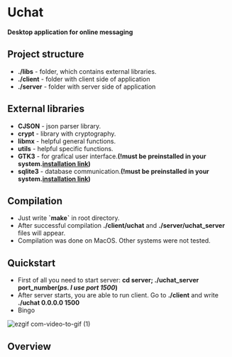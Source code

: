 <h1>Uchat</h1>
<p><b>Desktop application for online messaging</b><p>

<h2>Project structure</h2>
<ul>
  <li><b>./libs</b> - folder, which contains external libraries.</li>
  <li><b>./client</b> - folder with client side of application</li>
  <li><b>./server</b> - folder with server side of application</li>
 </ul>

<h2>External libraries</h2>
<ul>
  <li><b>CJSON</b> - json parser library.</li>
  <li><b>crypt</b> - library with cryptography.</li>
  <li><b>libmx</b> - helpful general functions.</li>
  <li><b>utils</b> - helpful specific functions.</li>
  <li><b>GTK3</b> - for grafical user interface.<b>(!must be preinstalled in your system.<a href="https://www.gtk.org/docs/installations/linux">installation link</a>)</b></li>
  <li><b>sqlite3</b> - database communication.<b>(!must be preinstalled in your system.<a href="https://www.tutorialspoint.com/sqlite/sqlite_installation.htm">installation link</a>)</b></li>
 </ul>

<h2>Compilation</h2>
<ul>
  <li>Just write <b>`make`</b> in root directory.</li>
  <li>After successful compilation <b>./client/uchat</b> and <b>./server/uchat_server</b> files will appear.</li>
  <li>Compilation was done on MacOS. Other systems were not tested.</li>
  </ul>
  
<h2>Quickstart</h2>
<ul>
  <li>First of all you need to start server: <b>cd server; ./uchat_server port_number(<i>ps. I use port 1500</i>)</b></li>
  <li>After server starts, you are able to run client. Go to <b>./client</b> and write <b>./uchat 0.0.0.0 1500</b></li>
  <li>Bingo</li>
</ul>

![ezgif com-video-to-gif (1)](https://user-images.githubusercontent.com/11888485/93016578-ff153400-f5ca-11ea-8356-11088ec85754.gif)

<h2>Overview</h2>
